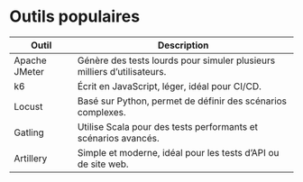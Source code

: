 # Outils populaires

| Outil         | Description                                                             |
| ------------- | ----------------------------------------------------------------------- |
| Apache JMeter | Génère des tests lourds pour simuler plusieurs milliers d’utilisateurs. |
| k6            | Écrit en JavaScript, léger, idéal pour CI/CD.                           |
| Locust        | Basé sur Python, permet de définir des scénarios complexes.             |
| Gatling       | Utilise Scala pour des tests performants et scénarios avancés.          |
| Artillery     | Simple et moderne, idéal pour les tests d’API ou de site web.           |
